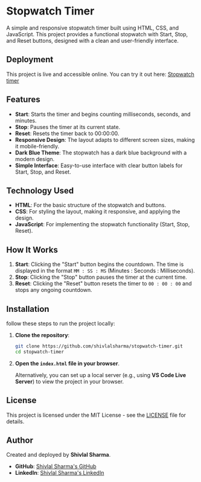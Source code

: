 # Stopwatch Timer

A simple and responsive stopwatch timer built using HTML, CSS, and JavaScript. This project provides a functional stopwatch with Start, Stop, and Reset buttons, designed with a clean and user-friendly interface.

## Deployment

This project is live and accessible online. You can try it out here: [Stopwatch timer](https://stopwatch-timer03.netlify.app/)

## Features
- **Start**: Starts the timer and begins counting milliseconds, seconds, and minutes.
- **Stop**: Pauses the timer at its current state.
- **Reset**: Resets the timer back to 00:00:00.
- **Responsive Design**: The layout adapts to different screen sizes, making it mobile-friendly.
- **Dark Blue Theme**: The stopwatch has a dark blue background with a modern design.
- **Simple Interface**: Easy-to-use interface with clear button labels for Start, Stop, and Reset.

## Technology Used
- **HTML**: For the basic structure of the stopwatch and buttons.
- **CSS**: For styling the layout, making it responsive, and applying the design.
- **JavaScript**: For implementing the stopwatch functionality (Start, Stop, Reset).

## How It Works
1. **Start**: Clicking the "Start" button begins the countdown. The time is displayed in the format `MM : SS : MS` (Minutes : Seconds : Milliseconds).
2. **Stop**: Clicking the "Stop" button pauses the timer at the current time.
3. **Reset**: Clicking the "Reset" button resets the timer to `00 : 00 : 00` and stops any ongoing countdown.

## Installation

follow these steps to run the project locally:

1. **Clone the repository**:
    ```bash
    git clone https://github.com/shivlalsharma/stopwatch-timer.git
    cd stopwatch-timer
    ```

2. **Open the `index.html` file in your browser**.

   Alternatively, you can set up a local server (e.g., using **VS Code Live Server**) to view the project in your browser.

## License

This project is licensed under the MIT License - see the [LICENSE](LICENSE) file for details.

## Author

Created and deployed by **Shivlal Sharma**.  
- **GitHub**: [Shivlal Sharma's GitHub](https://github.com/shivlalsharma)
- **LinkedIn**: [Shivlal Sharma's LinkedIn](https://www.linkedin.com/in/shivlal-sharma-56ba5a284/)
